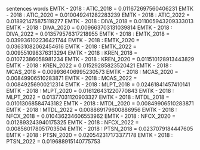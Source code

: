sentences
words
EMTK - 2018 : ATIC_2018 = 0.011672697560406231
EMTK - 2018 : ATIC_2020 = 0.010049241282283239
EMTK - 2018 : ATIC_2022 = 0.018921475875118277
EMTK - 2018 : DIVA_2018 = 0.011005943209333013
EMTK - 2018 : DIVA_2020 = 0.009663703131039814
EMTK - 2018 : DIVA_2022 = 0.013579576317218955
EMTK - 2018 : EMTK_2018 = 0.039936102236421744
EMTK - 2018 : EMTK_2020 = 0.03631082062454616
EMTK - 2018 : EMTK_2022 = 0.009551098376313294
EMTK - 2018 : KREN_2018 = 0.01072386058981234
EMTK - 2018 : KREN_2020 = 0.011510128913443829
EMTK - 2018 : KREN_2022 = 0.01529285823520421
EMTK - 2018 : MCAS_2018 = 0.009936406995230573
EMTK - 2018 : MCAS_2020 = 0.00849906510283871
EMTK - 2018 : MCAS_2022 = 0.00849256900212314
EMTK - 2018 : MLPT_2018 = 0.02461841457410141
EMTK - 2018 : MLPT_2020 = 0.016126431220770843
EMTK - 2018 : MLPT_2022 = 0.01377031120903327
EMTK - 2018 : MTDL_2018 = 0.01013068584743182
EMTK - 2018 : MTDL_2020 = 0.00849906510283871
EMTK - 2018 : MTDL_2022 = 0.008869179600886956
EMTK - 2018 : NFCX_2018 = 0.010436234606553962
EMTK - 2018 : NFCX_2020 = 0.012893243940175325
EMTK - 2018 : NFCX_2022 = 0.008560178051703504
EMTK - 2018 : PTSN_2018 = 0.0237079184447605
EMTK - 2018 : PTSN_2020 = 0.020542317173377178
EMTK - 2018 : PTSN_2022 = 0.019688915140775753
